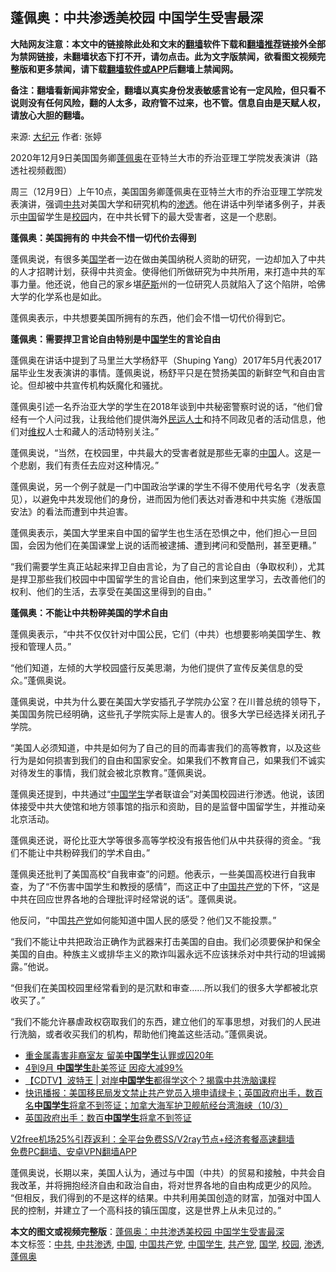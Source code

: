  <h2>蓬佩奥：中共渗透美校园 中国学生受害最深</h2> <p class="notice"><b>大陆网友注意：本文中的链接除此处和文末的<a href="https://github.com/bannedbook/fanqiang" >翻墙</a>软件下载和<a href="https://github.com/killgcd/justmysocks/blob/master/README.md">翻墙推荐</a>链接外全部为禁网链接，未翻墙状态下打不开，请勿点击。此为文字版禁闻，欲看图文视频完整版和更多禁闻，请下载<a href="https://github.com/bannedbook/fanqiang">翻墙软件或APP</a>后翻墙上禁闻网。</p><p>备注：翻墙看新闻非常安全，翻墙以真实身份发表敏感言论有一定风险，但只看不说则没有任何风险，翻的人太多，政府管不过来，也不管。信息自由是天赋人权，请放心大胆的翻墙。</b></p>  <div class="entry"> <p>来源:&nbsp;<span class='wp_keywordlink_affiliate'><a href="http://www.epochtimes.com/" title="大纪元" target="_blank">大纪元</a></span>                            作者:&nbsp;张婷                                                 </p> <p>2020年12月9日美国国务卿<a href="https://www.bannedbook.org/bnews/tag/%E8%93%AC%E4%BD%A9%E5%A5%A5/" class="st_tag internal_tag" rel="tag" title="标签 蓬佩奥 下的日志">蓬佩奥</a>在亚特兰大市的乔治亚理工学院发表演讲（路透社视频截图）</p> <p>周三（12月9日）上午10点，美国国务卿蓬佩奥在亚特兰大市的乔治亚理工学院发表演讲，强调<a href="https://www.bannedbook.org/bnews/tag/%e4%b8%ad%e5%85%b1/" class="st_tag internal_tag" rel="tag" title="标签 中共 下的日志">中共</a>对美国大学和研究机构的<a href="https://www.bannedbook.org/bnews/tag/%E6%B8%97%E9%80%8F/" class="st_tag internal_tag" rel="tag" title="标签 渗透 下的日志">渗透</a>。他在讲话中列举诸多例子，并表示<span class='wp_keywordlink_affiliate'><a href="https://www.bannedbook.org/" title="中国" target="_blank">中国</a></span>留学生是<a href="https://www.bannedbook.org/bnews/tag/%e6%a0%a1%e5%9b%ad/" class="st_tag internal_tag" rel="tag" title="标签 校园 下的日志">校园</a>内，在中共长臂下的最大受害者，这是一个悲剧。</p> <p><strong>蓬佩奥：美国拥有的 中共会不惜一切代价去得到</strong></p> <p>蓬佩奥说，有很多美<span class='wp_keywordlink'><a href="https://www.bannedbook.org/forum24/" title="国学传统文化禁书" target="_blank">国学</a></span>者一边在做由美国纳税人资助的研究，一边却加入了中共的人才招聘计划，获得中共资金。使得他们所做研究为中共所用，来打造中共的军事力量。他还说，他自己的家乡堪<span class='wp_keywordlink'><a href="https://www.bannedbook.org/forum5/topic42.html" title="萨斯、诚信与自救" target="_blank">萨斯</a></span>州的一位研究人员就陷入了这个陷阱，哈佛大学的化学系也是如此。</p> <p>蓬佩奥表示，中共想要美国所拥有的东西，他们会不惜一切代价得到它。</p>  <p><strong>蓬佩奥：需要捍卫言论自由特别是中<a href="https://www.bannedbook.org/bnews/tag/%E5%9B%BD%E5%AD%A6/" class="st_tag internal_tag" rel="tag" title="标签 国学 下的日志">国学</a>生的言论自由</strong></p> <p>蓬佩奥在讲话中提到了马里兰大学杨舒平（Shuping Yang）2017年5月代表2017届毕业生发表演讲的事情。蓬佩奥说，杨舒平只是在赞扬美国的新鲜空气和自由言论。但却被中共宣传机构妖魔化和骚扰。</p> <p>蓬佩奥引述一名乔治亚大学的学生在2018年谈到中共秘密警察时说的话，“他们曾经有一个人问过我，让我给他们提供海外<span class='wp_keywordlink'><a href="https://www.bannedbook.org/forum9/" title="民运人士看法轮功" target="_blank">民运人士</a></span>和持不同政见者的活动信息，他们对<span class='wp_keywordlink_affiliate'><a href="https://www.bannedbook.org/bnews/weiquan/" title="维权" target="_blank">维权</a></span>人士和藏人的活动特别关注。”</p> <p>蓬佩奥说，“当然，在校园里，中共最大的受害者就是那些无辜的<a href="https://www.bannedbook.org/bnews/tag/%E4%B8%AD%E5%9B%BD/" class="st_tag internal_tag" rel="tag" title="标签 中国 下的日志">中国</a>人。这是一个悲剧，我们有责任去应对这种情况。”</p> <p>蓬佩奥说，另一个例子就是一门中国政治学课的学生不得不使用代号名字（发表意见），以避免中共发现他们的身份，进而因为他们表达对香港和中共实施《港版国安法》的看法而遭到中共迫害。</p> <p>蓬佩奥表示，美国大学里来自中国的留学生也生活在恐惧之中，他们担心一旦回国，会因为他们在美国课堂上说的话而被逮捕、遭到拷问和受酷刑，甚至更糟。”</p>  <p>“我们需要学生真正站起来捍卫自由言论，为了自己的言论自由（争取权利），尤其是捍卫那些我们校园中中国留学生的言论自由，他们来到这里学习，去改善他们的权利、他们的生活，去享受在美国这里得到的自由。”</p> <p><strong>蓬佩奥：不能让中共粉碎美国的学术自由</strong></p> <p>蓬佩奥表示，“中共不仅仅针对中国公民，它们（中共）也想要影响美国学生、教授和管理人员。”</p> <p>“他们知道，左倾的大学校园盛行反美思潮，为他们提供了宣传反美信息的受众。”蓬佩奥说。</p> <p>蓬佩奥说，中共为什么要在美国大学安插孔子学院办公室？在川普总统的领导下，美国国务院已经明确，这些孔子学院实际上是害人的。很多大学已经选择关闭孔子学院。</p> <p>“美国人必须知道，中共是如何为了自己的目的而毒害我们的高等教育，以及这些行为是如何损害到我们的自由和国家安全。如果我们不教育自己，如果我们不诚实对待发生的事情，我们就会被北京教育。”蓬佩奥说。</p>  <p>蓬佩奥还提到，中共通过“<a href="https://www.bannedbook.org/bnews/tag/%e4%b8%ad%e5%9b%bd%e5%ad%a6%e7%94%9f/" class="st_tag internal_tag" rel="tag" title="标签 中国学生 下的日志">中国学生</a>学者联谊会”对美国校园进行渗透。他说，该团体接受中共大使馆和地方领事馆的指示和资助，目的是监督中国留学生，并推动亲北京活动。</p> <p>蓬佩奥还说，哥伦比亚大学等很多高等学校没有报告他们从中共获得的资金。“我们不能让中共粉碎我们的学术自由。”</p> <p>蓬佩奥还批判了美国高校“自我审查”的问题。他表示，一些美国高校进行自我审查，为了“不伤害中国学生和教授的感情”，而这正中了<a href="https://www.bannedbook.org/bnews/tag/%e4%b8%ad%e5%9b%bd%e5%85%b1%e4%ba%a7%e5%85%9a/" class="st_tag internal_tag" rel="tag" title="标签 中国共产党 下的日志">中国共产党</a>的下怀，“这是中共在回应世界各地的合理批评时经常说的话”。蓬佩奥说。</p> <p>他反问，“中国<a href="https://www.bannedbook.org/bnews/tag/%e5%85%b1%e4%ba%a7%e5%85%9a/" class="st_tag internal_tag" rel="tag" title="标签 共产党 下的日志">共产党</a>如何能知道中国人民的感受？他们又不能投票。”</p> <p>“我们不能让中共把政治正确作为武器来打击美国的自由。我们必须要保护和保全美国的自由。种族主义或排华主义的欺诈叫嚣永远不应该抹杀对中共行动的坦诚揭露。”他说。</p> <p>“但我们在美国校园里经常看到的是沉默和审查……所以我们的很多大学都被北京收买了。”</p>  <p>“我们不能允许暴虐政权窃取我们的东西，建立他们的军事思想，对我们的人民进行洗脑，或者收买我们的机构，帮助他们掩盖这些活动。”蓬佩奥说。</p> <ul class='op-related-articles' title='相关阅读'> <li><a href='https://www.bannedbook.org/bnews/cnnews/20201202/1440478.html' target='_blank'>重金属毒害非裔室友 留美<b>中国学生</b>认罪或囚20年</a></li> <li><a href='https://www.bannedbook.org/bnews/baitai/20201106/1426969.html' target='_blank'>4到9月 <b>中国学生</b>赴美签证 因疫大减99%</a></li> <li><a href='https://www.bannedbook.org/bnews/baitai/20201027/1420937.html' target='_blank'>【CDTV】波特王 &#124; 对岸<b>中国学生</b>都得学这个？揭露中共洗脑课程</a></li> <li><a href='https://www.bannedbook.org/bnews/bannedvideo/20201004/1407747.html' target='_blank'>快讯播报：美国移民局发文禁止共产党员入境申请绿卡；英国政府出手，数百名<b>中国学生</b>将拿不到签证；加拿大海军护卫舰航经台湾海峡（10/3）</a></li> <li><a href='https://www.bannedbook.org/bnews/headline/20201004/1407678.html' target='_blank'>英国政府出手：数百<b>中国学生</b>将拿不到签证</a></li> </ul> <p class="texttj"> <a href="https://github.com/bannedbook/fanqiang/wiki/V2ray%E6%9C%BA%E5%9C%BA" target="_blank">V2free机场25%引荐返利：全平台免费SS/V2ray节点+经济套餐高速翻墙</a><br/> <a href="https://github.com/bannedbook/fanqiang/wiki/%E7%A6%81%E9%97%BB%E7%BD%91%E5%AE%89%E5%8D%93%E7%BF%BB%E5%A2%99%E6%96%B0%E9%97%BBAPP" target="_blank">免费PC翻墙、安卓VPN翻墙APP</a></p><p>蓬佩奥说，长期以来，美国人认为，通过与中国（中共）的贸易和接触，中共会自我改革，并将拥抱经济自由和政治自由，将对世界各地的自由构成更少的风险。 “但相反，我们得到的不是这样的结果。中共利用美国创造的财富，加强对中国人民的控制，并建立了一个高科技的镇压国度，这是世界上从未见过的。”</p><a name='sharetosocial'></a>       <div><b>本文的图文或视频完整版</b>：<a href='https://www.bannedbook.org/bnews/cbnews/20201210/1445134.html'>蓬佩奥：中共渗透美校园 中国学生受害最深</a></div>  </div><!--END ENTRY--> <div class="postfooter"> <div>本文标签：<a href="https://www.bannedbook.org/bnews/tag/%e4%b8%ad%e5%85%b1/" rel="tag">中共</a>, <a href="https://www.bannedbook.org/bnews/tag/%E4%B8%AD%E5%85%B1%E6%B8%97%E9%80%8F/" rel="tag">中共渗透</a>, <a href="https://www.bannedbook.org/bnews/tag/%E4%B8%AD%E5%9B%BD/" rel="tag">中国</a>, <a href="https://www.bannedbook.org/bnews/tag/%e4%b8%ad%e5%9b%bd%e5%85%b1%e4%ba%a7%e5%85%9a/" rel="tag">中国共产党</a>, <a href="https://www.bannedbook.org/bnews/tag/%e4%b8%ad%e5%9b%bd%e5%ad%a6%e7%94%9f/" rel="tag">中国学生</a>, <a href="https://www.bannedbook.org/bnews/tag/%e5%85%b1%e4%ba%a7%e5%85%9a/" rel="tag">共产党</a>, <a href="https://www.bannedbook.org/bnews/tag/%E5%9B%BD%E5%AD%A6/" rel="tag">国学</a>, <a href="https://www.bannedbook.org/bnews/tag/%e6%a0%a1%e5%9b%ad/" rel="tag">校园</a>, <a href="https://www.bannedbook.org/bnews/tag/%E6%B8%97%E9%80%8F/" rel="tag">渗透</a>, <a href="https://www.bannedbook.org/bnews/tag/%E8%93%AC%E4%BD%A9%E5%A5%A5/" rel="tag">蓬佩奥</a></div>  </div><!--END POSTFOOTER--> 